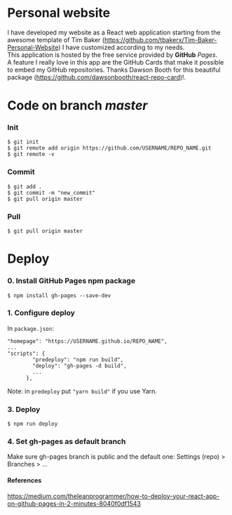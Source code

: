 # Personal website
I have developed my website as a React web application starting from the awesome template of Tim Baker (https://github.com/tbakerx/Tim-Baker-Personal-Website) I have customized according to my needs.  
This application is hosted by the free service provided by **GitHub** *Pages*.  
A feature I really love in this app are the GitHub Cards that make it possible to embed my GitHub repositories. 
Thanks Dawson Booth for this beautiful package (https://github.com/dawsonbooth/react-repo-card)!.  

# Code on branch *master*
### Init
```
$ git init
$ git remote add origin https://github.com/USERNAME/REPO_NAME.git
$ git remote -v
```

### Commit
```
$ git add .
$ git commit -m "new_commit"
$ git pull origin master
```

### Pull
```
$ git pull origin master
```

# Deploy
### 0. Install GitHub Pages npm package
```
$ npm install gh-pages --save-dev
``` 
### 1. Configure deploy
In `package.json`:  
```
"homepage": "https://USERNAME.github.io/REPO_NAME",
...
"scripts": {
	    "predeploy": "npm run build",
	    "deploy": "gh-pages -d build",
	    ...
	  },
``` 
Note: in `predeploy` put `"yarn build"` if you use Yarn.

### 3. Deploy
```
$ npm run deploy
```

### 4. Set gh-pages as default branch
Make sure gh-pages branch is public and the default one: Settings (repo) > Branches > ...  

#### References
https://medium.com/theleanprogrammer/how-to-deploy-your-react-app-on-github-pages-in-2-minutes-8040f0df1543